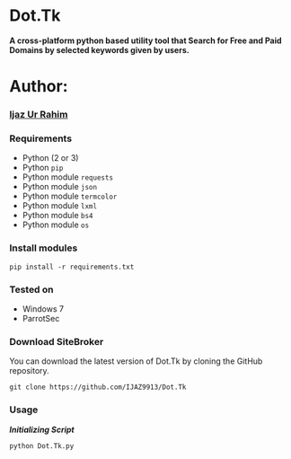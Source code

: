 # Dot.Tk
**A cross-platform python based utility tool that Search for Free and Paid Domains by selected keywords given by users.**
# Author:
### <a href="https://ijazurrahim.com" target="_blank">Ijaz Ur Rahim</a>
### Requirements

- Python (2 or 3)
- Python `pip`
- Python module `requests`
- Python module `json`
- Python module `termcolor`
- Python module `lxml`
- Python module `bs4`
- Python module `os`

### Install modules

	pip install -r requirements.txt
	
### Tested on

- Windows 7
- ParrotSec
 
### Download SiteBroker

You can download the latest version of Dot.Tk by cloning the GitHub repository.

	git clone https://github.com/IJAZ9913/Dot.Tk
	

### Usage

***Initializing Script***

	python Dot.Tk.py
